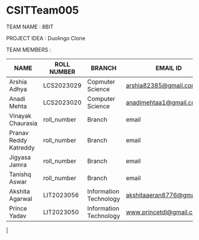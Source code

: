 # CSITTeam005
TEAM NAME : 8BIT

PROJECT IDEA : Duolingo Clone

TEAM MEMBERS :

| NAME | ROLL NUMBER | BRANCH | EMAIL ID | GITHUB ID |
| ---- | ---- | ---- | ---- | ---- |
| Arshia Adhya | LCS2023029 | Copmuter Science | arshia82385@gmail.com | ArshiaAdhya |
| Anadi Mehta | LCS2023020 | Computer Science | anadimehtaa1@gmail.com |anadimehta |
| Vinayak Chaurasia | roll_number | Branch | email | github id |
| Pranav Reddy Katreddy | roll_number | Branch | email | github id |
| Jigyasa Jamra | roll_number | Branch | email | github id |
| Tanishq Aswar | roll_number | Branch | email | github id |
| Akshita Agarwal | LIT2023056 | Information Technology | akshitaaeran8776@gmail.com| akshita-86 |
| Prince Yadav | LIT2023050 | Information Technology | www.princetdl@gmail.com | prince9569 |
|
